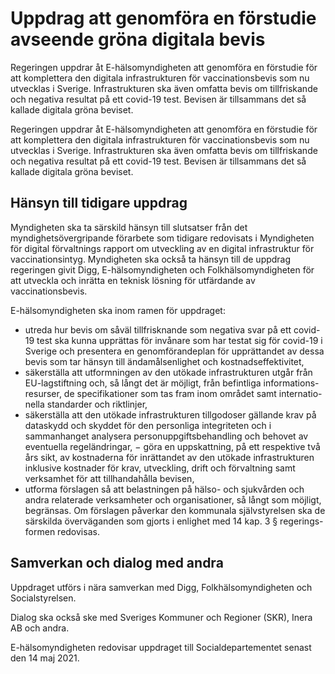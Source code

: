 # Uppdrag att genomföra en förstudie avseende gröna digitala bevis

Regeringen uppdrar åt E-hälsomyndigheten att genomföra en förstudie för att komplettera den digitala infrastrukturen för vaccinationsbevis som nu utvecklas i Sverige. Infrastrukturen ska även omfatta bevis om tillfriskande och negativa resultat på ett covid-19 test. Bevisen är tillsammans det så kallade digitala gröna beviset.

Regeringen uppdrar åt E-hälsomyndigheten att genomföra en förstudie för att komplettera den digitala infrastrukturen för vaccinationsbevis som nu utvecklas i Sverige. Infrastrukturen ska även omfatta bevis om tillfriskande och negativa resultat på ett covid-19 test. Bevisen är tillsammans det så kallade digitala gröna beviset.

## Hänsyn till tidigare uppdrag

Myndigheten ska ta särskild hänsyn till slutsatser från det myndighetsövergripande förarbete som tidigare redovisats i Myndigheten för digital förvaltnings rapport om utveckling av en digital infrastruktur för vaccinationsintyg. Myndigheten ska också ta hänsyn till de uppdrag regeringen givit Digg, E-hälsomyndigheten och Folkhälsomyndigheten för att utveckla och inrätta en teknisk lösning för utfärdande av vaccinationsbevis.

E-hälsomyndigheten ska inom ramen för uppdraget:

* utreda hur bevis om såväl tillfrisknande som negativa svar på ett covid-19 test ska kunna upprättas för invånare som har testat sig för covid-19 i Sverige och presentera en genomförandeplan för upprättandet av dessa bevis som tar hänsyn till ändamålsenlighet och kostnadseffektivitet,
* säkerställa att utformningen av den utökade infrastrukturen utgår från EU-lagstiftning och, så långt det är möjligt, från befintliga informations-resurser, de specifikationer som tas fram inom området samt internatio-nella standarder och riktlinjer,
* säkerställa att den utökade infrastrukturen tillgodoser gällande krav på dataskydd och skyddet för den personliga integriteten och i sammanhanget analysera personuppgiftsbehandling och behovet av eventuella regeländringar, − göra en uppskattning, på ett respektive två års sikt, av kostnaderna för inrättandet av den utökade infrastrukturen inklusive kostnader för krav, utveckling, drift och förvaltning samt verksamhet för att tillhandahålla bevisen,
* utforma förslagen så att belastningen på hälso- och sjukvården och andra relaterade verksamheter och organisationer, så långt som möjligt, begränsas. Om förslagen påverkar den kommunala självstyrelsen ska de särskilda överväganden som gjorts i enlighet med 14 kap. 3 § regerings-formen redovisas.

## Samverkan och dialog med andra

Uppdraget utförs i nära samverkan med Digg, Folkhälsomyndigheten och Socialstyrelsen.

Dialog ska också ske med Sveriges Kommuner och Regioner (SKR), Inera AB och andra.

E-hälsomyndigheten redovisar uppdraget till Socialdepartementet senast den 14 maj 2021.
